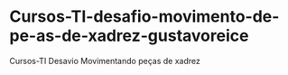# Cursos-TI-desafio-movimento-de-pe-as-de-xadrez-gustavoreice
Cursos-TI Desavio Movimentando peças de xadrez
